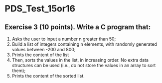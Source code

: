 
# PDS_Test_15or16

## Exercise 3 (10 points). Write a C program that:
  1. Asks the user to input a number n greater than 50;
  2. Build a list of integers containing n elements, with randomly generated values between -200 and  800;
  3. Prints the content of the list
  4. Then, sorts the values in the list, in increasing order.
     No extra data structures can be used (i.e., do not store the values in an array to sort them);
  5. Prints the content of the sorted list.
